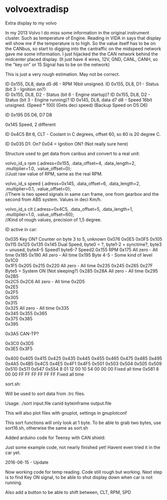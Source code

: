 # volvoextradisp
Extra display to my volvo

In my 2013 Volvo I do miss some information in the original instrument cluster. Such as temperature of Engine.
Reading in VIDA in says that display will show me if the temperature is to high.
So the value itself has to be on the CANbus, so start to digging into the cantraffic on the 
midspeed network gave me some information. I just hijacked the the CAN network behind the midcenter placed display. (It just have 4 wires, 12V, GND, CANL, CANH, so the "key on" or 15 Signal has to be on the network)

This is just a very rough estimation. May not be correct.

ID 0x155, DL8, data d5 d6 - RPM 16bit unsigned.
ID 0x155, DL8, D1 - Status (bit 3 - Ignition on?) 	
ID 0x155, DL8, D2 - Status (bit 6 - Engine startup)?
ID 0x155, DL8, D2 - Status (bit 3 - Engine running)?
ID 0x145, DL8, data d7 d8 - Speed 16bit unsigned. (Speed * 100) (Gets deci speed) (Backup Speed on D5 D6)

ID 0x195 D5 D6, D7 D8

0x145 Speed, 2 different

ID 0x4C5	Bit 6, CLT		- Coolant in C degrees, offset 60, so 80 is 20 degree C.

ID 0x035 D1: On? 0x04 = Ignition ON? (Not really sure here)

Structure used to get data from canbus and convert to a real unit:

volvo_id_s  rpm {.adress=0x155, .data_offset=4, .data_length=2, .multiplier=1.0, .value_offset=0};    
//Just raw value of RPM, same as the real RPM.

volvo_id_s  speed {.adress=0x145, .data_offset=6, .data_length=2, .multiplier=0.1, .value_offset=0};  
//There is two speed signals in same can frame, one from gearbox and the second from ABS system. Values in deci Km/h.

volvo_id_s  clt {.adress=0x4C5, .data_offset=5, .data_length=1, .multiplier=1.0, .value_offset=60};  
//Kind of rough values, precision of 1,5 degree. 


ID active in car:

0x035			Key ON?  Counter on byte 3 to 5, unknown
0x076
0x0E5
0x0F5
0x105
0x115
0x125
0x135
0x145			Dual Speed,  byte0 = ?, byte1-2 = synctime?, byte3 = unused, byte4-5 Speed1 byte6-7 Speed2
0x155			RPM
0x175 			All zero - All time
0x185
0x190			All zero - All time
0x195				Byte 4-5 - Some kind of level
0x1C0			
0x1F5
0x205
0x215
0x220			All zero - All time
0x235
0x245
0x265
0x27F			Byte5  = System ON (Not sleeping?)
0x285
0x28A			All zero - All time
0x295				
0x2B5	
0x2C5
0x2C6			All zero - All time
0x2D5			
0x2E5			
0x2F5			
0x305	
0x315		
0x325			All zero - All time
0x335			
0x345
0x355
0x365		
0x375
0x385			
0x395

0x3A5			CAN-TP?

0x3C0
0x3D5		
0x3E5
0x3F5		

0x400
0x405
0x415
0x425
0x435
0x445
0x455
0x465
0x475
0x485
0x495
0x4A5
0x4B5
0x4C5
0x4E5
0x4F1
0x4F5
0x501
0x503
0x504
0x505
0x509
0x510
0x511
0x547
0x554		8	01	12	00	10	54	00	00	00		Fixed all time
0x581		8	00	00	FF	FF	FF	FF	FF	FF		Fixed all time
























sort.sh:

Will be used to sort data from .trc files.

Usage:
./sort input.file canid byteinframe output.file 

This will also plot files with gnuplot, settings in gnuplotconf

This sort functions will only look at 1 byte.
To be able to grab two bytes, use sort16.sh, otherwise the same as sort.sh


Added arduino code for Teensy with CAN shield:

Just some example code, not nearly finished yet! Havent even tried it in the car yet.

2016-06-15	-	 Update

Now working code for temp reading.
Code still rough but working. 
Next step is to find Key ON signal, to be able to shut display down when car is not running.

Also add a button to be able to shift between, CLT, RPM, SPD

